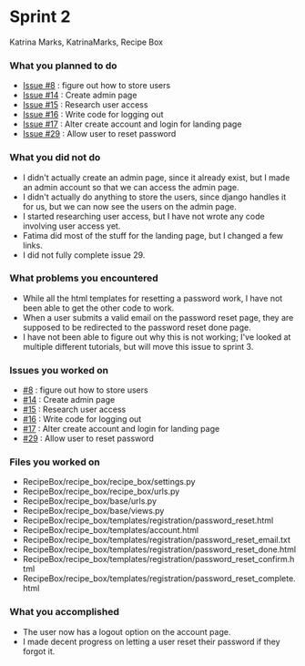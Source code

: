 # Sprint 2

Katrina Marks, KatrinaMarks, Recipe Box

### What you planned to do
* [Issue #8](https://github.com/utk-cs340-fall22/RecipeBox/issues/8) : figure out how to store users
* [Issue #14](https://github.com/utk-cs340-fall22/RecipeBox/issues/14) : Create admin page
* [Issue #15](https://github.com/utk-cs340-fall22/RecipeBox/issues/15) : Research user access
* [Issue #16](https://github.com/utk-cs340-fall22/RecipeBox/issues/16) : Write code for logging out
* [Issue #17](https://github.com/utk-cs340-fall22/RecipeBox/issues/17) : Alter create account and login for landing page
* [Issue #29](https://github.com/utk-cs340-fall22/RecipeBox/issues/29) : Allow user to reset password


### What you did not do
* I didn't actually create an admin page, since it already exist, but I made an admin account so that we can access the admin page.
* I didn't actually do anything to store the users, since django handles it for us, but we can now see the users on the admin page.
* I started researching user access, but I have not wrote any code involving user access yet.
* Fatima did most of the stuff for the landing page, but I changed a few links. 
* I did not fully complete issue 29.

### What problems you encountered
* While all the html templates for resetting a password work, I have not been able to get the other code to work.
* When a user submits a valid email on the password reset page, they are supposed to be redirected to the password reset done page.
* I have not been able to figure out why this is not working; I've looked at multiple different tutorials, but will move this issue to sprint 3. 

### Issues you worked on
* [#8](https://github.com/utk-cs340-fall22/RecipeBox/issues/8) : figure out how to store users
* [#14](https://github.com/utk-cs340-fall22/RecipeBox/issues/14) : Create admin page
* [#15](https://github.com/utk-cs340-fall22/RecipeBox/issues/15) : Research user access
* [#16](https://github.com/utk-cs340-fall22/RecipeBox/issues/16) : Write code for logging out
* [#17](https://github.com/utk-cs340-fall22/RecipeBox/issues/17) : Alter create account and login for landing page
* [#29](https://github.com/utk-cs340-fall22/RecipeBox/issues/29) : Allow user to reset password

### Files you worked on
* RecipeBox/recipe_box/recipe_box/settings.py
* RecipeBox/recipe_box/recipe_box/urls.py
* RecipeBox/recipe_box/base/urls.py
* RecipeBox/recipe_box/base/views.py
* RecipeBox/recipe_box/templates/registration/password_reset.html
* RecipeBox/recipe_box/templates/account.html
* RecipeBox/recipe_box/templates/registration/password_reset_email.txt
* RecipeBox/recipe_box/templates/registration/password_reset_done.html
* RecipeBox/recipe_box/templates/registration/password_reset_confirm.html
* RecipeBox/recipe_box/templates/registration/password_reset_complete.html


### What you accomplished
* The user now has a logout option on the account page.
* I made decent progress on letting a user reset their password if they forgot it.    